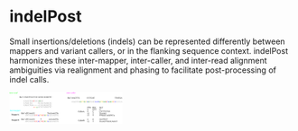 # indelPost
Small insertions/deletions (indels) can be represented differently between mappers and variant callers, or in the flanking sequence context. indelPost harmonizes these inter-mapper, inter-caller, and inter-read alignment ambiguities via realignment and phasing to facilitate post-processing of indel calls. 

<img src="./docs/indel_ambiguities.png" width="200" />

